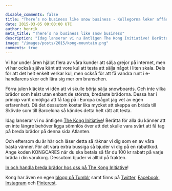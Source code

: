 ```yaml
---

disable_comments: false
title: "There’s no business like snow business - Kollegorna leker affär"
date: 2015-03-05 00:00:00 UTC
author: henrik
meta_title: "There’s no business like snow business"
description: "Idag lanserar vi nu äntligen The Kong Initiative! Berätta för alla du känner att en inte längre behöver ligga sömnlös över att det skulle vara svårt att få tag på breda brädor på denna sida Atlanten."
image: "/images/posts/2015/kong-mountain.png"
comments: true
---
```


Vi har under åren hjälpt flera av våra kunder att sälja grejor på internet, men vi har också själva känt att vore kul att testa att sälja något i liten skala. Dels för att det helt enkelt verkar kul, men också för att få vandra runt i e-handlarens skor och lära sig mer om branschen.

Förra julen kläckte vi idén att vi skulle börja sälja snowboards. Och inte vilka brädor som helst utan enbart de största, bredaste brädorna. Dessa har i princip varit omöjliga att få tag på i Europa (något jag vet av egen erfarenhet). Då det dessutom kostar lika mycket att skeppa en bräda till Skövde som till Barcelona så kändes detta helt rätt att testa.

Idag lanserar vi nu äntligen [The Kong Initiative](http://www.konginitiative.com)! Berätta för alla du känner att en inte längre behöver ligga sömnlös över att det skulle vara svårt att få tag på breda brädor på denna sida Atlanten.

Och eftersom du är här och läser detta så räknar vi dig som en av våra bästa vänner. För att vara extra bussiga så bjuder vi dig på en rabattkod. Ange koden KONGCARES när du ska betala så får du 100 kr rabatt på varje bräda i din varukorg. Dessutom bjuder vi alltid på frakten.

[In och handla breda brädor hos oss på The Kong Initiative](http://www.konginitiative.com)!

Kong har även en egen [blogg på Tumblr](http://blog.konginitiative.com) samt finns på [Twitter](https://twitter.com/konginitiative), [Facebook](https://www.facebook.com/konginitiative), [Instagram](https://instagram.com/konginitiative) och [Pinterest](https://www.pinterest.com/konginitiative).

